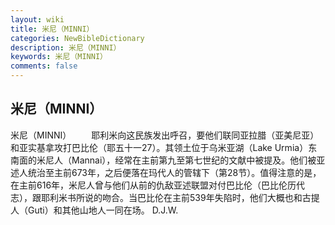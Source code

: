 ```yaml
---
layout: wiki
title: 米尼（MINNI）
categories: NewBibleDictionary
description: 米尼（MINNI）
keywords: 米尼（MINNI）
comments: false
---
```


## 米尼（MINNI）



米尼（MINNI）
　　耶利米向这民族发出呼召，要他们联同亚拉腊（亚美尼亚）和亚实基拿攻打巴比伦（耶五十一27）。其领土位于乌米亚湖（Lake Urmia）东南面的米尼人（Mannai），经常在主前第九至第七世纪的文献中被提及。他们被亚述人统治至主前673年，之后便落在玛代人的管辖下（第28节）。值得注意的是，在主前616年，米尼人曾与他们从前的仇敌亚述联盟对付巴比伦（巴比伦历代志），跟耶利米书所说的吻合。当巴比伦在主前539年失陷时，他们大概也和古提人（Guti）和其他山地人一同在场。
D.J.W.




